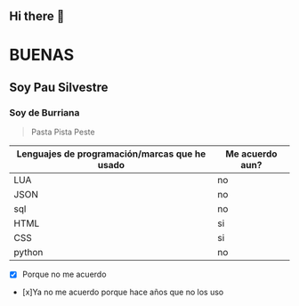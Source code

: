 ## Hi there 👋

# BUENAS
## Soy Pau Silvestre
### Soy de Burriana

> Pasta
> Pista
> Peste


| Lenguajes de programación/marcas que he usado | Me acuerdo aun? |
| ----------- | ----------- |
| LUA | no |
| JSON | no |
| sql | no |
| HTML | si |
| CSS | si |
| python | no |

- [x] Porque no me acuerdo
- [x]Ya no me acuerdo porque hace años que no los uso

